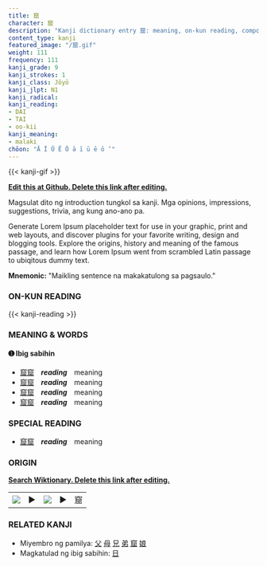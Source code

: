 ```yaml
---
title: 窟
character: 窟
description: "Kanji dictionary entry 窟: meaning, on-kun reading, compounds, origin, related kanji"
content_type: kanji
featured_image: "/窟.gif"
weight: 111
frequency: 111
kanji_grade: 9
kanji_strokes: 1
kanji_class: Jōyō
kanji_jlpt: N1
kanji_radical: 
kanji_reading: 
- DAI
- TAI
- oo-kii
kanji_meaning:
- malaki
chōon: "Ā Ī Ū Ē Ō ā ī ū ē ō ’"
---
```

[//]: # (Don't edit the line below. Kanji animated GIF code is automatically generated.)
{{< kanji-gif >}}

[//]: # (Edit below this line.)

**[Edit this at Github. Delete this link after editing.](https://github.com/tim0g/tim/tree/main/content/kanji/窟/index.md)**

Magsulat dito ng introduction tungkol sa kanji. Mga opinions, impressions, suggestions, trivia, ang kung ano-ano pa.

Generate Lorem Ipsum placeholder text for use in your graphic, print and web layouts, and discover plugins for your favorite writing, design and blogging tools. Explore the origins, history and meaning of the famous passage, and learn how Lorem Ipsum went from scrambled Latin passage to ubiqitous dummy text.
 
**Mnemonic:** "Maikling sentence na makakatulong sa pagsaulo."

### ON-KUN READING

[//]: # (Don't edit the line below. ON-KUN READING code is automatically generated.)
{{< kanji-reading >}}

### MEANING & WORDS

#### ➊ **Ibig sabihin**
  - [窟](../窟)[窟](../窟)　***reading***　meaning
  - [窟](../窟)[窟](../窟)　***reading***　meaning
  - [窟](../窟)[窟](../窟)　***reading***　meaning
  - [窟](../窟)[窟](../窟)　***reading***　meaning

### SPECIAL READING
  - [窟](../窟)[窟](../窟)　***reading***　meaning

### ORIGIN

**[Search Wiktionary. Delete this link after editing.](https://wiktionary.org/wiki/窟)**
<table class="kanji-table"><tr><td>
<img src="60px-窟-bronze.svg.png">
</td><td>▶</td><td>
<img src="60px-窟-oracle.svg.png">
</td><td>▶</td>
<td class="kanji-origin">窟</td>
</tr></table>

### RELATED KANJI
- Miyembro ng pamilya: [父](../父) [母](../母) [兄](../兄) [弟](../弟) [窟](../窟) [娘](../娘)
- Magkatulad ng ibig sabihin: [日](../日)
